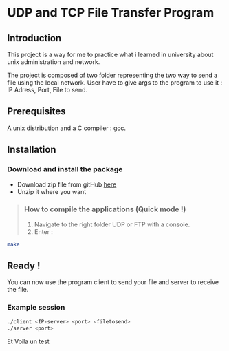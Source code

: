 UDP and TCP File Transfer Program
=====================================================================

## Introduction
This project is a way for me to practice what i learned in university about unix administration and network.

The project is composed of two folder representing the two way to send a file using the local network.
User have to give args to the program to use it : IP Adress, Port, File to send.

## Prerequisites
A unix distribution and a C compiler : gcc.

## Installation
### Download and install the package
* Download zip file from gitHub [here](https://github.com/amineamanzou/UDP-TCP-File-Transfer)
* Unzip it where you want

> ### How to compile the applications (Quick mode !)
> 1. Navigate to the right folder UDP or FTP with a console.
> 2. Enter :
```bash
make 
```

## Ready !
You can now use the program client to send your file and server to receive the file.
### Example session
```bash
./client <IP-server> <port> <filetosend>
./server <port>
```

Et Voila un test

